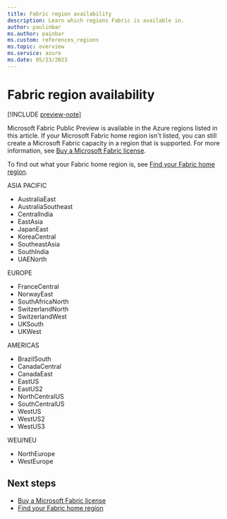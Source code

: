 ```yaml
---
title: Fabric region availability
description: Learn which regions Fabric is available in.
author: paulinbar
ms.author: painbar
ms.custom: references_regions
ms.topic: overview
ms.service: azure
ms.date: 05/23/2023
---
```


# Fabric region availability

[!INCLUDE [preview-note](../includes/preview-note.md)]

Microsoft Fabric Public Preview is available in the Azure regions listed in this article. If your Microsoft Fabric home region isn't listed, you can still create a Microsoft Fabric capacity in a region that is supported. For more information, see [Buy a Microsoft Fabric license](../enterprise/licenses-buy.md).

To find out what your Fabric home region is, see [Find your Fabric home region](./find-fabric-home-region.md).

ASIA PACIFIC
* AustraliaEast
* AustraliaSoutheast
* CentralIndia
* EastAsia
* JapanEast
* KoreaCentral
* SoutheastAsia
* SouthIndia
* UAENorth

EUROPE
* FranceCentral
* NorwayEast
* SouthAfricaNorth
* SwitzerlandNorth
* SwitzerlandWest
* UKSouth
* UKWest

AMERICAS
* BrazilSouth
* CanadaCentral
* CanadaEast
* EastUS
* EastUS2
* NorthCentralUS
* SouthCentralUS
* WestUS
* WestUS2
* WestUS3

WEU/NEU
* NorthEurope
* WestEurope

## Next steps

* [Buy a Microsoft Fabric license](../enterprise/licenses-buy.md)
* [Find your Fabric home region](./find-fabric-home-region.md)
